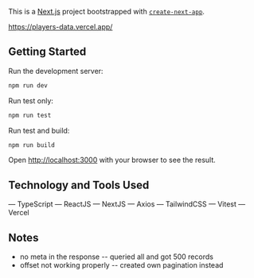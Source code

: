 This is a [Next.js](https://nextjs.org) project bootstrapped with [`create-next-app`](https://nextjs.org/docs/app/api-reference/cli/create-next-app).

https://players-data.vercel.app/

## Getting Started

Run the development server:

```bash
npm run dev
```

Run test only:

```bash
npm run test
```

Run test and build:

```bash
npm run build
```

Open [http://localhost:3000](http://localhost:3000) with your browser to see the result.

## Technology and Tools Used

— TypeScript
— ReactJS
— NextJS
— Axios
— TailwindCSS
— Vitest
— Vercel

## Notes

-   no meta in the response
    -- queried all and got 500 records
-   offset not working properly
    -- created own pagination instead
